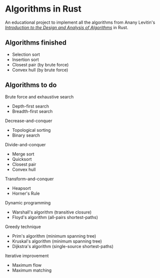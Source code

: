 # Algorithms in Rust
An educational project to implement all the algorithms from Anany Levitin's *[Introduction to the Design and Analysis of Algorithms](https://www.amazon.com/Introduction-Design-Analysis-Algorithms-3rd/dp/0132316811)* in Rust.

## Algorithms finished
- Selection sort
- Insertion sort
- Closest pair (by brute force)
- Convex hull (by brute force)

## Algorithms to do
Brute force and exhaustive search
- Depth-first search
- Breadth-first search

Decrease-and-conquer
- Topological sorting
- Binary search

Divide-and-conquer
- Merge sort
- Quicksort
- Closest pair
- Convex hull

Transform-and-conquer
- Heapsort
- Horner's Rule

Dynamic programming
- Warshall's algorithm (transitive closure)
- Floyd's algorithm (all-pairs shortest-paths)

Greedy technique
- Prim's algorithm (minimum spanning tree)
- Kruskal's algorithm (minimum spanning tree)
- Dijkstra's algorithm (single-source shortest-paths)

Iterative improvement
- Maximum flow
- Maximum matching

